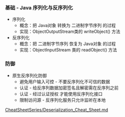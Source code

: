 ### 基础 - Java 序列化与反序列化

* 序列化
  * 概念：把 Java对象 转换为 二进制字节序列 的过程
  * 实现：ObjectOutputStream类的 writeObject() 方法
* 反序列化
  * 概念：把 二进制字节序列 恢复为 Java对象 的过程
  * 实现：ObjectInputStream 类的 readObject() 方法

### 防御

* 原生反序列化防御
  * 避免用户输入可控 - 不要反序列化不可信的数据
  * 认证 - 给反序列数据加密签名且解密需在反序列之前
  * 认证 - 经过认证授权 才能使用反序列化接口
  * 限制访问源 - 反序列化服务只允许监听在本地

[CheatSheetSeries/Deserialization_Cheat_Sheet.md](https://github.com/OWASP/CheatSheetSeries/blob/master/cheatsheets/Deserialization_Cheat_Sheet.md)
